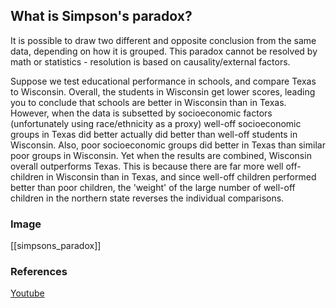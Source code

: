 ## What is Simpson's paradox?
It is possible to draw two different and opposite conclusion from the same data, depending on how it is grouped. This paradox cannot be resolved by math or statistics - resolution is based on causality/external factors. 

Suppose we test educational performance in schools, and compare Texas to Wisconsin. Overall, the students in Wisconsin get lower scores, leading you to conclude that schools are better in Wisconsin than in Texas. However, when the data is subsetted by socioeconomic factors (unfortunately using race/ethnicity as a proxy) well-off socioeconomic groups in Texas did better actually did better than well-off students in Wisconsin. Also, poor socioeconomic groups did better in Texas than similar poor groups in Wisconsin. Yet when the results are combined, Wisconsin overall outperforms Texas. This is because there are far more well off-children in Wisconsin than in Texas, and since well-off children performed better than poor children, the 'weight' of the large number of well-off children in the northern state reverses the individual comparisons.

### Image
[[simpsons_paradox]]


### References
[Youtube](https://www.youtube.com/watch?v=ebEkn-BiW5k&t=209s)
